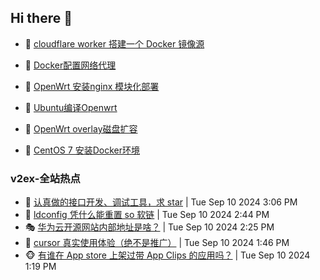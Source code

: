 ## Hi there 👋

<!--
**dkyg666/dkyg666** is a ✨ _special_ ✨ repository because its `README.md` (this file) appears on your GitHub profile.

Here are some ideas to get you started:

- 🔭 I’m currently working on ...
- 🌱 I’m currently learning ...
- 👯 I’m looking to collaborate on ...
- 🤔 I’m looking for help with ...
- 💬 Ask me about ...
- 📫 How to reach me: ...
- 😄 Pronouns: ...
- ⚡ Fun fact: ...
-->

<!-- BLOG-POST-LIST:START -->
- 🦩 [cloudflare worker 搭建一个 Docker 镜像源](http://blog.1996099.xyz/archives/cloudflare-worker-da-jian-yi-ge-docker-jing-xiang-zhan) 

- 🚦 [Docker配置网络代理](http://blog.1996099.xyz/archives/dockerpei-zhi-wang-luo-dai-li) 

- 🫶 [OpenWrt 安装nginx 模块化部署](http://blog.1996099.xyz/archives/openwrt-an-zhuang-nginx-mo-kuai-hua-bu-shu) 

- 🦄 [Ubuntu编译Openwrt](http://blog.1996099.xyz/archives/ubuntuzi-bian-yi-openwrt) 

- 🐻 [OpenWrt overlay磁盘扩容](http://blog.1996099.xyz/archives/openwrt-overlay) 

- 🤖 [CentOS 7 安装Docker环境](http://blog.1996099.xyz/archives/centos-docker) 
<!-- BLOG-POST-LIST:END -->

### v2ex-全站热点
<!-- v2ex:START -->
- 🥸 [认真做的接口开发、调试工具，求 star](https://www.v2ex.com/t/1071817#reply0) | Tue Sep 10 2024 3:06 PM
- 🤗 [ldconfig 凭什么能重置 so 软链](https://www.v2ex.com/t/1071811#reply0) | Tue Sep 10 2024 2:44 PM
- 🎭 [华为云开源网站内部地址是啥？](https://www.v2ex.com/t/1071809#reply0) | Tue Sep 10 2024 2:25 PM
- 🥷 [cursor 真实使用体验（绝不是推广）](https://www.v2ex.com/t/1071797#reply20) | Tue Sep 10 2024 1:46 PM
- 🐵 [有谁在 App store 上架过带 App Clips 的应用吗？](https://www.v2ex.com/t/1071789#reply0) | Tue Sep 10 2024 1:19 PM<!-- v2ex:END -->

